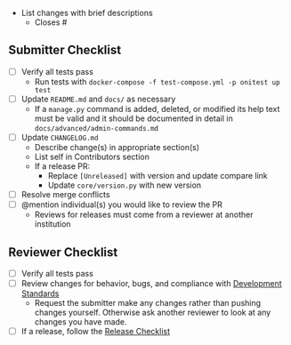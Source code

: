 - List changes with brief descriptions
  - Closes #

## Submitter Checklist

- [ ] Verify all tests pass
  - Run tests with `docker-compose -f test-compose.yml -p onitest up test`
- [ ] Update `README.md` and `docs/` as necessary
  - If a `manage.py` command is added, deleted, or modified its help text must
    be valid and it should be documented in detail in
    `docs/advanced/admin-commands.md`
- [ ] Update `CHANGELOG.md`
  - Describe change(s) in appropriate section(s)
  - List self in Contributors section
  - If a release PR:
    - Replace `[Unreleased]` with version and update compare link
    - Update `core/version.py` with new version
- [ ] Resolve merge conflicts
- [ ] @mention individual(s) you would like to review the PR
  - Reviews for releases must come from a reviewer at another institution

## Reviewer Checklist

- [ ] Verify all tests pass
- [ ] Review changes for behavior, bugs, and compliance with [Development
  Standards](/CONTRIBUTING.md#development-standards)
  - Request the submitter make any changes rather than pushing changes yourself.
    Otherwise ask another reviewer to look at any changes you have made.
- [ ] If a release, follow the [Release Checklist](/CONTRIBUTING.md#release-checklist)
<!-- Markdown renders in unwanted carriage return if this text is continued on
     the next line, so breaking character margin intentionally here -->
